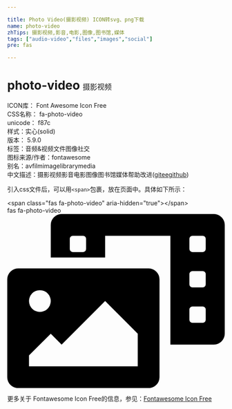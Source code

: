 ```yaml
---

title: Photo Video(摄影视频) ICON转svg、png下载
name: photo-video
zhTips: 摄影视频,影音,电影,图像,图书馆,媒体
tags: ["audio-video","files","images","social"]
pre: fas

---
```


# photo-video  <small style="font-size: 60%;font-weight: 100">摄影视频</small>


<div class="detail-page">
<p>
<span>
ICON库：
<span class="badge-secondary badge">Font Awesome Icon Free</span> 
</span>
<br/>
<span>
CSS名称：
<span class="badge-secondary badge">fa-photo-video</span> 
</span>
<br/>
<span>
unicode：
<span class="badge-secondary badge">f87c</span> 
<copy-btn content='f87c' btn-title=""></copy-btn>
<copy-btn :content='String.fromCodePoint(parseInt("f87c", 16))' btn-title="复制U"></copy-btn>
</span><br/><span>样式：<span class="badge-light badge">实心(solid)</span></span>
<br/>
<span>
版本：
<span class="badge-secondary badge">5.9.0</span> 
</span><br/><span>标签：<span class="badge-light badge"><router-link to="/tags/audio-video.html">音频&视频</router-link></span><span class="badge-light badge"><router-link to="/tags/files.html">文件</router-link></span><span class="badge-light badge"><router-link to="/tags/images.html">图像</router-link></span><span class="badge-light badge"><router-link to="/tags/social.html">社交</router-link></span></span>
<br/>
<span>图标来源/作者：<span class="badge-light badge">fontawesome</span></span> 
<br/>
<span>别名：<span class="badge-light badge">av</span><span class="badge-light badge">film</span><span class="badge-light badge">image</span><span class="badge-light badge">library</span><span class="badge-light badge">media</span></span><br/><span class="zh-detail">中文描述：<span class="badge-primary badge">摄影视频</span><span class="badge-primary badge">影音</span><span class="badge-primary badge">电影</span><span class="badge-primary badge">图像</span><span class="badge-primary badge">图书馆</span><span class="badge-primary badge">媒体</span><span class="help-link"><span>帮助改进</span>(<a href="https://gitee.com/liuwave/icon-helper/edit/master/json/fontawesome/solid/photo-video.json" target="_blank" rel="noopener noreferrer">gitee</a><a href="https://github.com/liuwave/icon-helper/edit/master/json/fontawesome/solid/photo-video.json" target="_blank" rel="noopener noreferrer">github</a></span>)</span><br/>
</p>
</div>
<div class="alert alert-dark">
  <i class="fas fa-photo-video fa-xs"></i>
  <i class="fas fa-photo-video fa-sm"></i>
  <i class="fas fa-photo-video fa-lg"></i>
  <i class="fas fa-photo-video fa-2x"></i>
  <i class="fas fa-photo-video fa-3x"></i>
  <i class="fas fa-photo-video fa-5x"></i>
  <i class="fas fa-photo-video fa-7x"></i>
</div>
<div>
  <p>引入css文件后，可以用<code>&lt;span&gt;</code>包裹，放在页面中。具体如下所示：    
  </p>
  <div class="alert alert-primary" style="font-size: 14px">
    &lt;span class="fas fa-photo-video" aria-hidden="true"&gt;&lt;/span&gt;
    <copy-btn content='<span class="fas fa-photo-video" aria-hidden="true"></span>'></copy-btn>
  </div>
  <div class="alert alert-secondary">
    <i class="fas fa-photo-video"
    style="font-size: 24px"
    aria-hidden="true"></i> fas fa-photo-video
    <copy-btn content="fas fa-photo-video" btn-title="复制图标名称"></copy-btn>
  </div>
</div>
<div id="svg" class="svg-wrap">
<svg xmlns="http://www.w3.org/2000/svg" viewBox="0 0 640 512"><path d="M608 0H160a32 32 0 0 0-32 32v96h160V64h192v320h128a32 32 0 0 0 32-32V32a32 32 0 0 0-32-32zM232 103a9 9 0 0 1-9 9h-30a9 9 0 0 1-9-9V73a9 9 0 0 1 9-9h30a9 9 0 0 1 9 9zm352 208a9 9 0 0 1-9 9h-30a9 9 0 0 1-9-9v-30a9 9 0 0 1 9-9h30a9 9 0 0 1 9 9zm0-104a9 9 0 0 1-9 9h-30a9 9 0 0 1-9-9v-30a9 9 0 0 1 9-9h30a9 9 0 0 1 9 9zm0-104a9 9 0 0 1-9 9h-30a9 9 0 0 1-9-9V73a9 9 0 0 1 9-9h30a9 9 0 0 1 9 9zm-168 57H32a32 32 0 0 0-32 32v288a32 32 0 0 0 32 32h384a32 32 0 0 0 32-32V192a32 32 0 0 0-32-32zM96 224a32 32 0 1 1-32 32 32 32 0 0 1 32-32zm288 224H64v-32l64-64 32 32 128-128 96 96z"/></svg>
</div>
<detail full-name='fa-photo-video'></detail>
    
<div><p>更多关于  Fontawesome Icon Free的信息，参见：<a target="_blank" href="https://iconhelper.cn/fontawesome.html">Fontawesome Icon Free</a>
</p></div>
